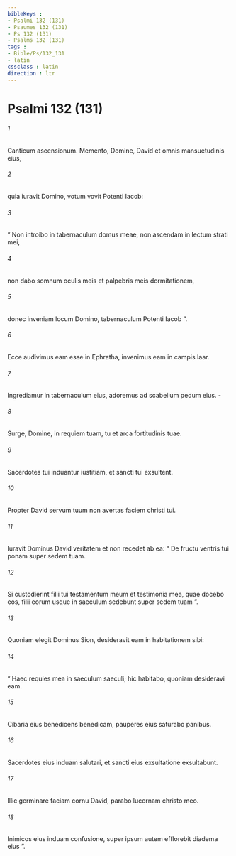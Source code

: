```yaml
---
bibleKeys : 
- Psalmi 132 (131)
- Psaumes 132 (131)
- Ps 132 (131)
- Psalms 132 (131)
tags : 
- Bible/Ps/132_131
- latin
cssclass : latin
direction : ltr
---
```


# Psalmi 132 (131)

###### 1
Canticum ascensionum. Memento, Domine, David et omnis mansuetudinis eius,
###### 2
quia iuravit Domino, votum vovit Potenti Iacob:
###### 3
“ Non introibo in tabernaculum domus meae, non ascendam in lectum strati mei,
###### 4
non dabo somnum oculis meis et palpebris meis dormitationem,
###### 5
donec inveniam locum Domino, tabernaculum Potenti Iacob ”.
###### 6
Ecce audivimus eam esse in Ephratha, invenimus eam in campis Iaar.
###### 7
Ingrediamur in tabernaculum eius, adoremus ad scabellum pedum eius. -
###### 8
Surge, Domine, in requiem tuam, tu et arca fortitudinis tuae.
###### 9
Sacerdotes tui induantur iustitiam, et sancti tui exsultent.
###### 10
Propter David servum tuum non avertas faciem christi tui.
###### 11
Iuravit Dominus David veritatem et non recedet ab ea: “ De fructu ventris tui ponam super sedem tuam.
###### 12
Si custodierint filii tui testamentum meum et testimonia mea, quae docebo eos, filii eorum usque in saeculum sedebunt super sedem tuam ”.
###### 13
Quoniam elegit Dominus Sion, desideravit eam in habitationem sibi:
###### 14
“ Haec requies mea in saeculum saeculi; hic habitabo, quoniam desideravi eam.
###### 15
Cibaria eius benedicens benedicam, pauperes eius saturabo panibus.
###### 16
Sacerdotes eius induam salutari, et sancti eius exsultatione exsultabunt.
###### 17
Illic germinare faciam cornu David, parabo lucernam christo meo.
###### 18
Inimicos eius induam confusione, super ipsum autem efflorebit diadema eius ”.
